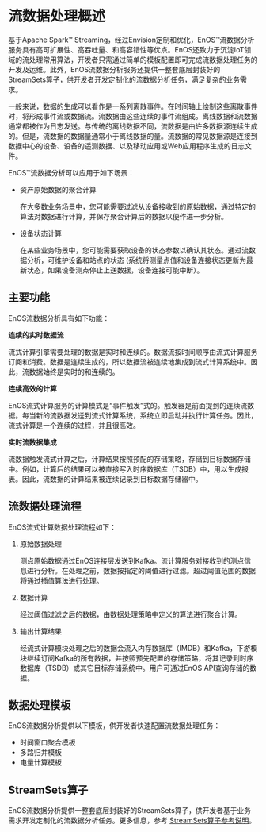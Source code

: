 # 流数据处理概述

基于Apache Spark™ Streaming，经过Envision定制和优化，EnOS™流数据分析服务具有高可扩展性、高吞吐量、和高容错性等优点。EnOS还致力于沉淀IoT领域的流处理常用算法，开发者只需通过简单的模板配置即可完成流数据处理任务的开发及运维。此外，EnOS流数据分析服务还提供一整套底层封装好的StreamSets算子，供开发者开发定制化的流数据分析任务，满足复杂的业务需求。


一般来说，数据的生成可以看作是一系列离散事件。在时间轴上绘制这些离散事件时，将形成事件流或数据流。流数据由这些连续的事件流组成。离线数据和流数据通常都被作为日志发送。与传统的离线数据不同，流数据是由许多数据源连续生成的。但是，流数据的数据量通常小于离线数据的量。流数据的常见数据源是连接到数据中心的设备、设备的遥测数据、以及移动应用或Web应用程序生成的日志文件。

EnOS™流数据分析可以应用于如下场景：

- 资产原始数据的聚合计算

  在大多数业务场景中，您可能需要过滤从设备接收到的原始数据，通过特定的算法对数据进行计算，并保存聚合计算后的数据以便作进一步分析。

- 设备状态计算

  在某些业务场景中，您可能需要获取设备的状态参数以确认其状态。通过流数据分析，可维护设备和站点的状态 (系统将测量点值和设备连接状态更新为最新状态，如果设备测点停止上送数据，设备连接可能中断）。

## 主要功能

EnOS流数据分析具有如下功能：

**连续的实时数据流**

流式计算引擎需要处理的数据是实时和连续的。数据流按时间顺序由流式计算服务订阅和消费。数据是连续生成的，所以数据流被连续地集成到流式计算系统中。因此，流数据始终是实时的和连续的。

**连续高效的计算**

EnOS流式计算服务的计算模式是“事件触发”式的。触发器是前面提到的连续流数据。每当新的流数据发送到流式计算系统，系统立即启动并执行计算任务。因此，流式计算是一个连续的过程，并且很高效。

**实时流数据集成**

流数据触发流式计算之后，计算结果按照预配的存储策略，存储到目标数据存储中。例如，计算后的结果可以被直接写入时序数据库（TSDB）中，用以生成报表。因此，流数据的计算结果被连续记录到目标数据存储器中。

## 流数据处理流程

EnOS流式计算数据处理流程如下：

1. 原始数据处理

   测点原始数据通过EnOS连接层发送到Kafka。流计算服务对接收到的测点信息进行分析。在处理之前，数据按指定的阈值进行过滤。超过阈值范围的数据将通过插值算法进行处理。

2. 数据计算

   经过阈值过滤之后的数据，由数据处理策略中定义的算法进行聚合计算。

3. 输出计算结果

   经流式计算模块处理之后的数据会流入内存数据库（IMDB）和Kafka，下游模块继续订阅Kafka的所有数据，并按照预先配置的存储策略，将其记录到时序数据库（TSDB）或其它目标存储系统中。用户可通过EnOS API查询存储的数据。

## 数据处理模板

EnOS流数据分析提供以下模板，供开发者快速配置流数据处理任务：

- 时间窗口聚合模板
- 多路归并模板
- 电量计算模板

## StreamSets算子

EnOS流数据分析提供一整套底层封装好的StreamSets算子，供开发者基于业务需求开发定制化的流数据分析任务。更多信息，参考 [StreamSets算子参考说明](../reference/streamsets/index)。